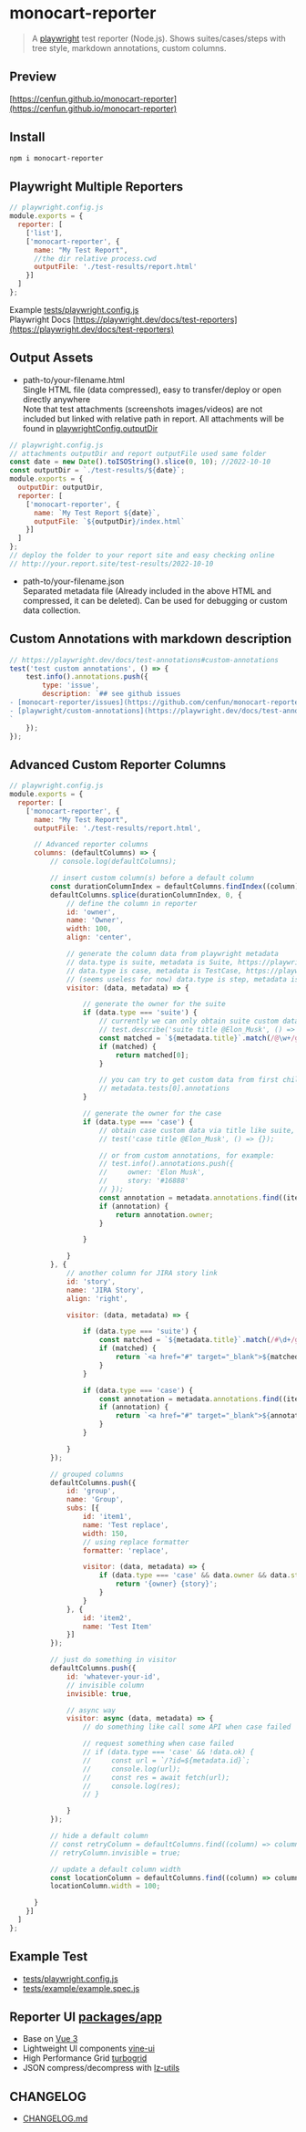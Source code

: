 # monocart-reporter
> A [playwright](https://github.com/microsoft/playwright) test reporter (Node.js). Shows suites/cases/steps with tree style, markdown annotations, custom columns.

## Preview
[https://cenfun.github.io/monocart-reporter](https://cenfun.github.io/monocart-reporter)

## Install
```sh
npm i monocart-reporter
```

## Playwright Multiple Reporters
```js
// playwright.config.js
module.exports = {
  reporter: [
    ['list'],
    ['monocart-reporter', {  
      name: "My Test Report",
      //the dir relative process.cwd
      outputFile: './test-results/report.html'
    }]
  ]
};
```
Example [tests/playwright.config.js](tests/playwright.config.js)  
Playwright Docs [https://playwright.dev/docs/test-reporters](https://playwright.dev/docs/test-reporters)

## Output Assets
- path-to/your-filename.html  
Single HTML file (data compressed), easy to transfer/deploy or open directly anywhere   
Note that test attachments (screenshots images/videos) are not included but linked with relative path in report. All attachments will be found in [playwrightConfig.outputDir](https://playwright.dev/docs/api/class-testconfig#test-config-output-dir)
```js
// playwright.config.js
// attachments outputDir and report outputFile used same folder
const date = new Date().toISOString().slice(0, 10); //2022-10-10
const outputDir = `./test-results/${date}`;
module.exports = {
  outputDir: outputDir,
  reporter: [
    ['monocart-reporter', {  
      name: `My Test Report ${date}`,
      outputFile: `${outputDir}/index.html`
    }]
  ]
};
// deploy the folder to your report site and easy checking online
// http://your.report.site/test-results/2022-10-10
```
- path-to/your-filename.json  
Separated metadata file (Already included in the above HTML and compressed, it can be deleted). Can be used for debugging or custom data collection.

## Custom Annotations with markdown description
```js
// https://playwright.dev/docs/test-annotations#custom-annotations
test('test custom annotations', () => {
    test.info().annotations.push({
        type: 'issue',
        description: `## see github issues
- [monocart-reporter/issues](https://github.com/cenfun/monocart-reporter/issues)
- [playwright/custom-annotations](https://playwright.dev/docs/test-annotations#custom-annotations)
`
    });
});
```
## Advanced Custom Reporter Columns
```js
// playwright.config.js
module.exports = {
  reporter: [
    ['monocart-reporter', {  
      name: "My Test Report",
      outputFile: './test-results/report.html',

      // Advanced reporter columns
      columns: (defaultColumns) => {
          // console.log(defaultColumns);

          // insert custom column(s) before a default column
          const durationColumnIndex = defaultColumns.findIndex((column) => column.id === 'duration');
          defaultColumns.splice(durationColumnIndex, 0, {
              // define the column in reporter
              id: 'owner',
              name: 'Owner',
              width: 100,
              align: 'center',

              // generate the column data from playwright metadata
              // data.type is suite, metadata is Suite, https://playwright.dev/docs/api/class-suite
              // data.type is case, metadata is TestCase, https://playwright.dev/docs/api/class-testcase
              // (seems useless for now) data.type is step, metadata is TestStep, https://playwright.dev/docs/api/class-teststep
              visitor: (data, metadata) => {

                  // generate the owner for the suite
                  if (data.type === 'suite') {
                      // currently we can only obtain suite custom data via title, for example:
                      // test.describe('suite title @Elon_Musk', () => {});
                      const matched = `${metadata.title}`.match(/@\w+/g);
                      if (matched) {
                          return matched[0];
                      }

                      // you can try to get custom data from first child test annotations
                      // metadata.tests[0].annotations
                  }

                  // generate the owner for the case
                  if (data.type === 'case') {
                      // obtain case custom data via title like suite, for example:
                      // test('case title @Elon_Musk', () => {});

                      // or from custom annotations, for example:
                      // test.info().annotations.push({
                      //     owner: 'Elon Musk',
                      //     story: '#16888'
                      // });
                      const annotation = metadata.annotations.find((item) => item.owner);
                      if (annotation) {
                          return annotation.owner;
                      }

                  }

              }
          }, {
              // another column for JIRA story link
              id: 'story',
              name: 'JIRA Story',
              align: 'right',

              visitor: (data, metadata) => {

                  if (data.type === 'suite') {
                      const matched = `${metadata.title}`.match(/#\d+/g);
                      if (matched) {
                          return `<a href="#" target="_blank">${matched[0]}</a>`;
                      }
                  }

                  if (data.type === 'case') {
                      const annotation = metadata.annotations.find((item) => item.story);
                      if (annotation) {
                          return `<a href="#" target="_blank">${annotation.story}</a>`;
                      }
                  }

              }
          });

          // grouped columns
          defaultColumns.push({
              id: 'group',
              name: 'Group',
              subs: [{
                  id: 'item1',
                  name: 'Test replace',
                  width: 150,
                  // using replace formatter
                  formatter: 'replace',

                  visitor: (data, metadata) => {
                      if (data.type === 'case' && data.owner && data.story) {
                          return '{owner} {story}';
                      }
                  }
              }, {
                  id: 'item2',
                  name: 'Test Item'
              }]
          });

          // just do something in visitor
          defaultColumns.push({
              id: 'whatever-your-id',
              // invisible column
              invisible: true,

              // async way
              visitor: async (data, metadata) => {
                  // do something like call some API when case failed

                  // request something when case failed
                  // if (data.type === 'case' && !data.ok) {
                  //     const url = `/?id=${metadata.id}`;
                  //     console.log(url);
                  //     const res = await fetch(url);
                  //     console.log(res);
                  // }

              }
          });

          // hide a default column
          // const retryColumn = defaultColumns.find((column) => column.id === 'retry');
          // retryColumn.invisible = true;

          // update a default column width
          const locationColumn = defaultColumns.find((column) => column.id === 'location');
          locationColumn.width = 100;

      }
    }]
  ]
};
```
## Example Test
- [tests/playwright.config.js](tests/playwright.config.js)
- [tests/example/example.spec.js](tests/example/example.spec.js)

## Reporter UI [packages/app](packages/app)
 - Base on [Vue 3](https://github.com/vuejs/core)
 - Lightweight UI components [vine-ui](https://github.com/cenfun/vine-ui)
 - High Performance Grid [turbogrid](https://github.com/cenfun/turbogrid)
 - JSON compress/decompress with [lz-utils](https://github.com/cenfun/lz-utils)


## CHANGELOG
- [CHANGELOG.md](CHANGELOG.md)
